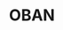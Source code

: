 ---
lastmod: '2025-04-06T06:05:20+00:00'
latitude: -30.115913
layout: suburb
longitude: 151.673028
postcode: '2365'
state: NSW
title: OBAN
url: /nsw/oban/
---
